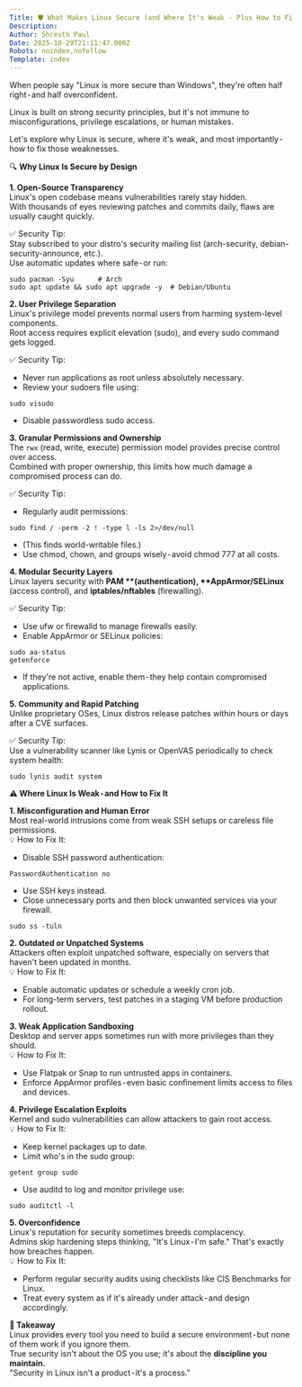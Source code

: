 ```yaml
---
Title: 🛡️ What Makes Linux Secure (and Where It's Weak - Plus How to Fix It)
Description: 
Author: Shresth Paul
Date: 2025-10-29T21:11:47.000Z
Robots: noindex,nofollow
Template: index
---
```

<p>When people say "Linux is more secure than Windows", they're often half right - and half overconfident.</p>

<p>Linux is built on strong security principles, but it's not immune to misconfigurations, privilege escalations, or human mistakes.</p>

<p>Let's explore why Linux is secure, where it's weak, and most importantly - how to fix those weaknesses.</p>

<p>🔍 <strong>Why Linux Is Secure by Design</strong></p>

<p><strong>1. Open-Source Transparency</strong><br>
Linux's open codebase means vulnerabilities rarely stay hidden.<br>
With thousands of eyes reviewing patches and commits daily, flaws are usually caught quickly.</p>

<p>✅ Security Tip:<br>
Stay subscribed to your distro's security mailing list (arch-security, debian-security-announce, etc.).<br>
Use automatic updates where safe - or run:<br>
</p>

<div class="highlight js-code-highlight">
<pre class="highlight plaintext"><code>sudo pacman -Syu      # Arch
sudo apt update &amp;&amp; sudo apt upgrade -y  # Debian/Ubuntu
</code></pre>

</div>



<p><strong>2. User Privilege Separation</strong><br>
Linux's privilege model prevents normal users from harming system-level components.<br>
Root access requires explicit elevation (sudo), and every sudo command gets logged.</p>

<p>✅ Security Tip:</p>

<ul>
<li>Never run applications as root unless absolutely necessary. </li>
<li>Review your sudoers file using:
</li>
</ul>
<div class="highlight js-code-highlight">
<pre class="highlight plaintext"><code>sudo visudo
</code></pre>

</div>


<ul>
<li>Disable passwordless sudo access.</li>
</ul>

<p><strong>3. Granular Permissions and Ownership</strong><br>
The <code>rwx</code> (read, write, execute) permission model provides precise control over access.<br>
Combined with proper ownership, this limits how much damage a compromised process can do.</p>

<p>✅ Security Tip:</p>

<ul>
<li>Regularly audit permissions:
</li>
</ul>
<div class="highlight js-code-highlight">
<pre class="highlight plaintext"><code>sudo find / -perm -2 ! -type l -ls 2&gt;/dev/null
</code></pre>

</div>


<ul>
<li>(This finds world-writable files.)</li>
<li>Use chmod, chown, and groups wisely - avoid chmod 777 at all costs.</li>
</ul>

<p><strong>4. Modular Security Layers</strong><br>
Linux layers security with <strong>PAM **(authentication), **AppArmor/SELinux</strong> (access control), and <strong>iptables/nftables</strong> (firewalling).</p>

<p>✅ Security Tip:</p>

<ul>
<li>Use ufw or firewalld to manage firewalls easily.</li>
<li>Enable AppArmor or SELinux policies:
</li>
</ul>
<div class="highlight js-code-highlight">
<pre class="highlight plaintext"><code>sudo aa-status 
getenforce
</code></pre>

</div>


<ul>
<li>If they're not active, enable them - they help contain compromised applications.</li>
</ul>

<p><strong>5. Community and Rapid Patching</strong><br>
Unlike proprietary OSes, Linux distros release patches within hours or days after a CVE surfaces.</p>

<p>✅ Security Tip:<br>
Use a vulnerability scanner like Lynis or OpenVAS periodically to check system health:<br>
</p>

<div class="highlight js-code-highlight">
<pre class="highlight plaintext"><code>sudo lynis audit system
</code></pre>

</div>



<p><strong>⚠️ Where Linux Is Weak - and How to Fix It</strong></p>

<p><strong>1. Misconfiguration and Human Error</strong><br>
Most real-world intrusions come from weak SSH setups or careless file permissions.<br>
💡 How to Fix It:</p>

<ul>
<li>Disable SSH password authentication:
</li>
</ul>

<div class="highlight js-code-highlight">
<pre class="highlight plaintext"><code>PasswordAuthentication no
</code></pre>

</div>



<ul>
<li>Use SSH keys instead.</li>
<li>Close unnecessary ports and then block unwanted services via your firewall.
</li>
</ul>

<div class="highlight js-code-highlight">
<pre class="highlight plaintext"><code>sudo ss -tuln
</code></pre>

</div>



<p><strong>2. Outdated or Unpatched Systems</strong><br>
Attackers often exploit unpatched software, especially on servers that haven't been updated in months.<br>
💡 How to Fix It:</p>

<ul>
<li>Enable automatic updates or schedule a weekly cron job.</li>
<li>For long-term servers, test patches in a staging VM before production rollout.</li>
</ul>

<p><strong>3. Weak Application Sandboxing</strong><br>
Desktop and server apps sometimes run with more privileges than they should.<br>
💡 How to Fix It:</p>

<ul>
<li>Use Flatpak or Snap to run untrusted apps in containers.</li>
<li>Enforce AppArmor profiles - even basic confinement limits access to files and devices.</li>
</ul>

<p><strong>4. Privilege Escalation Exploits</strong><br>
Kernel and sudo vulnerabilities can allow attackers to gain root access.<br>
💡 How to Fix It:</p>

<ul>
<li>Keep kernel packages up to date.</li>
<li>Limit who's in the sudo group:
</li>
</ul>

<div class="highlight js-code-highlight">
<pre class="highlight plaintext"><code>getent group sudo
</code></pre>

</div>



<ul>
<li>Use auditd to log and monitor privilege use:
</li>
</ul>

<div class="highlight js-code-highlight">
<pre class="highlight plaintext"><code>sudo auditctl -l
</code></pre>

</div>



<p><strong>5. Overconfidence</strong><br>
Linux's reputation for security sometimes breeds complacency.<br>
Admins skip hardening steps thinking, "It's Linux - I'm safe." That's exactly how breaches happen.<br>
💡 How to Fix It:</p>

<ul>
<li>Perform regular security audits using checklists like CIS Benchmarks for Linux.</li>
<li>Treat every system as if it's already under attack - and design accordingly.</li>
</ul>

<p><strong>🧭 Takeaway</strong><br>
Linux provides every tool you need to build a secure environment - but none of them work if you ignore them.<br>
True security isn't about the OS you use; it's about the <strong>discipline you maintain.</strong><br>
"Security in Linux isn't a product - it's a process."</p>

